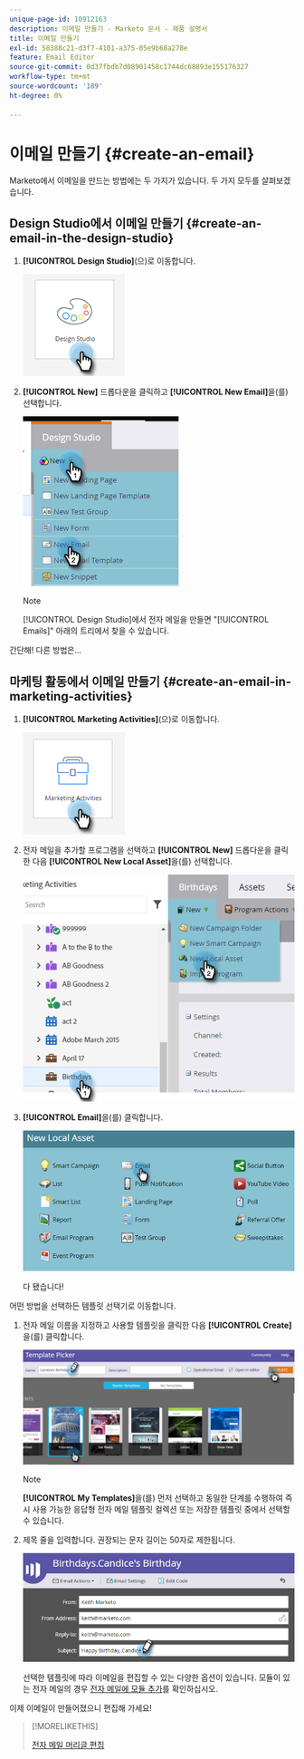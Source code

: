 ```yaml
---
unique-page-id: 10912163
description: 이메일 만들기 - Marketo 문서 - 제품 설명서
title: 이메일 만들기
exl-id: 58388c21-d3f7-4101-a375-05e9b68a278e
feature: Email Editor
source-git-commit: 0d37fbdb7d08901458c1744dc68893e155176327
workflow-type: tm+mt
source-wordcount: '189'
ht-degree: 0%

---
```


# 이메일 만들기 {#create-an-email}

Marketo에서 이메일을 만드는 방법에는 두 가지가 있습니다. 두 가지 모두를 살펴보겠습니다.

## Design Studio에서 이메일 만들기 {#create-an-email-in-the-design-studio}

1. **[!UICONTROL Design Studio]**(으)로 이동합니다.

   ![](assets/create-an-email-1.png)

1. **[!UICONTROL New]** 드롭다운을 클릭하고 **[!UICONTROL New Email]**&#x200B;을(를) 선택합니다.

   ![](assets/create-an-email-2.png)

   >[!NOTE]
   >
   >[!UICONTROL Design Studio]에서 전자 메일을 만들면 &quot;[!UICONTROL Emails]&quot; 아래의 트리에서 찾을 수 있습니다.

간단해! 다른 방법은...

## 마케팅 활동에서 이메일 만들기 {#create-an-email-in-marketing-activities}

1. **[!UICONTROL Marketing Activities]**(으)로 이동합니다.

   ![](assets/create-an-email-3.png)

1. 전자 메일을 추가할 프로그램을 선택하고 **[!UICONTROL New]** 드롭다운을 클릭한 다음 **[!UICONTROL New Local Asset]**&#x200B;을(를) 선택합니다.

   ![](assets/create-an-email-4.png)

1. **[!UICONTROL Email]**&#x200B;을(를) 클릭합니다.

   ![](assets/create-an-email-5.png)

   다 됐습니다!

어떤 방법을 선택하든 템플릿 선택기로 이동합니다.

1. 전자 메일 이름을 지정하고 사용할 템플릿을 클릭한 다음 **[!UICONTROL Create]**&#x200B;을(를) 클릭합니다.

   ![](assets/create-an-email-6.png)

   >[!NOTE]
   >
   >**[!UICONTROL My Templates]**&#x200B;을(를) 먼저 선택하고 동일한 단계를 수행하여 즉시 사용 가능한 응답형 전자 메일 템플릿 컬렉션 또는 저장한 템플릿 중에서 선택할 수 있습니다.

1. 제목 줄을 입력합니다. 권장되는 문자 길이는 50자로 제한됩니다.

   ![](assets/create-an-email-7.png)

   선택한 템플릿에 따라 이메일을 편집할 수 있는 다양한 옵션이 있습니다. 모듈이 있는 전자 메일의 경우 [전자 메일에 모듈 추가](/help/marketo/product-docs/email-marketing/general/email-editor-2/add-modules-to-your-email.md)를 확인하십시오.

이제 이메일이 만들어졌으니 편집해 가세요!

>[!MORELIKETHIS]
>
>[전자 메일 머리글 편집](/help/marketo/product-docs/email-marketing/general/creating-an-email/edit-your-email-header.md)
